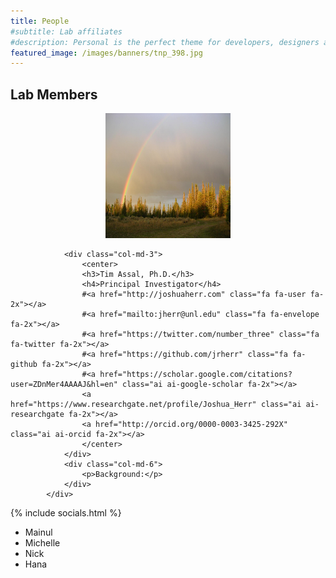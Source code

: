 ```yaml
---
title: People
#subtitle: Lab affiliates
#description: Personal is the perfect theme for developers, designers and other creatives.
featured_image: /images/banners/tnp_398.jpg
---
```


## Lab Members

<div class="row">
            <div class="col-lg-12">
                <div class="col-md-3">
                    <center>
                        <img class="img-circle img-responsive img-right" src="images/teampic/LM-rainbow.JPG" alt="" height="200" width="200">
                    </center>
                        </div>

                <div class="col-md-3">
                    <center>
                    <h3>Tim Assal, Ph.D.</h3>
                    <h4>Principal Investigator</h4>
                    #<a href="http://joshuaherr.com" class="fa fa-user fa-2x"></a>
                    #<a href="mailto:jherr@unl.edu" class="fa fa-envelope fa-2x"></a>
                    #<a href="https://twitter.com/number_three" class="fa fa-twitter fa-2x"></a>
                    #<a href="https://github.com/jrherr" class="fa fa-github fa-2x"></a>
                    #<a href="https://scholar.google.com/citations?user=ZDnMer4AAAAJ&hl=en" class="ai ai-google-scholar fa-2x"></a>
                    <a href="https://www.researchgate.net/profile/Joshua_Herr" class="ai ai-researchgate fa-2x"></a>
                    <a href="http://orcid.org/0000-0003-3425-292X" class="ai ai-orcid fa-2x"></a>
                    </center>
                </div>
                <div class="col-md-6">
                    <p>Background:</p>
                </div>
            </div>
            
{% include socials.html %}


* Mainul
* Michelle
* Nick
* Hana

